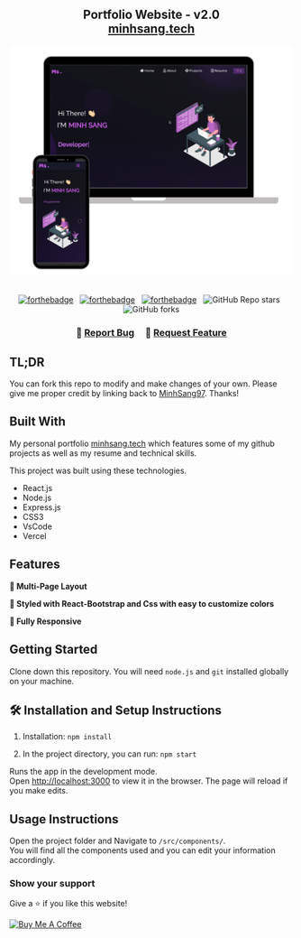 <h2 align="center">
  Portfolio Website - v2.0<br/>
  <a href="https://portfolio-minhsang97s-projects.vercel.app/" target="_blank">minhsang.tech</a>
</h2>
<div align="center">
  <img alt="Demo" src="./Images/readme-img1.png" />
</div>

<br/>

<center>

[![forthebadge](https://forthebadge.com/images/badges/built-with-love.svg)](https://forthebadge.com) &nbsp;
[![forthebadge](https://forthebadge.com/images/badges/made-with-javascript.svg)](https://forthebadge.com) &nbsp;
[![forthebadge](https://forthebadge.com/images/badges/open-source.svg)](https://forthebadge.com) &nbsp;
![GitHub Repo stars](https://img.shields.io/github/stars/MinhSang97/Portfolio?color=red&logo=github&style=for-the-badge) &nbsp;
![GitHub forks](https://img.shields.io/github/forks/MinhSang97/Portfolio?color=red&logo=github&style=for-the-badge)

</center>

<h3 align="center">
    🔹
    <a href="https://github.com/MinhSang97/Portfolio.git/issues">Report Bug</a> &nbsp; &nbsp;
    🔹
    <a href="https://github.com/MinhSang97/Portfolio.git/issues">Request Feature</a>
</h3>

## TL;DR

You can fork this repo to modify and make changes of your own. Please give me proper credit by linking back to [MinhSang97](https://github.com/MinhSang97/Portfolio.git). Thanks!

## Built With

My personal portfolio <a href="https://portfolio-minhsang97s-projects.vercel.app/" target="_blank">minhsang.tech</a> which features some of my github projects as well as my resume and technical skills.<br/>

This project was built using these technologies.

- React.js
- Node.js
- Express.js
- CSS3
- VsCode
- Vercel

## Features

**📖 Multi-Page Layout**

**🎨 Styled with React-Bootstrap and Css with easy to customize colors**

**📱 Fully Responsive**

## Getting Started

Clone down this repository. You will need `node.js` and `git` installed globally on your machine.

## 🛠 Installation and Setup Instructions

1. Installation: `npm install`

2. In the project directory, you can run: `npm start`

Runs the app in the development mode.\
Open [http://localhost:3000](http://localhost:3000) to view it in the browser.
The page will reload if you make edits.

## Usage Instructions

Open the project folder and Navigate to `/src/components/`. <br/>
You will find all the components used and you can edit your information accordingly.

### Show your support

Give a ⭐ if you like this website!

<a href="https://buymeacoffee.com/minhsangngk" target="_blank"><img src="https://cdn.buymeacoffee.com/buttons/v2/default-violet.png" alt="Buy Me A Coffee" height= "60px" width= "217px" ></a>
